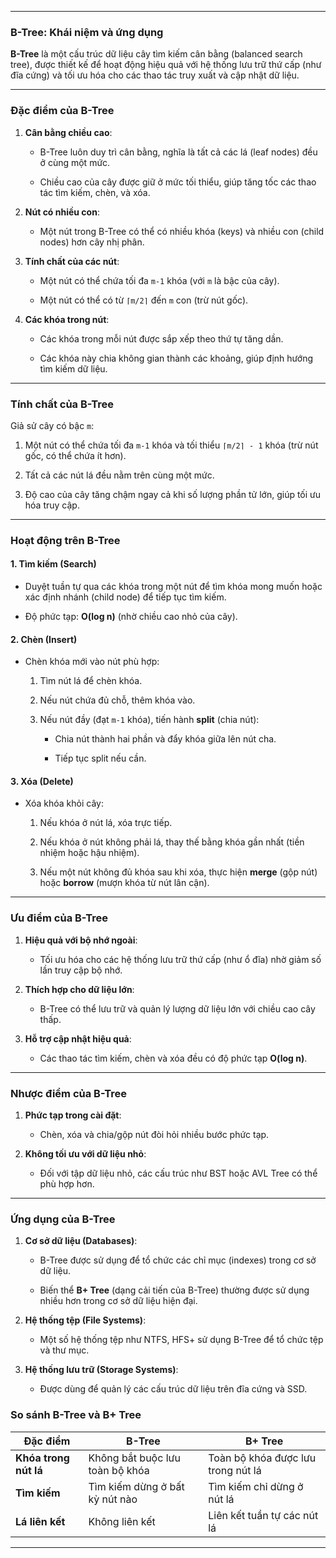 
---
### **B-Tree**: Khái niệm và ứng dụng

**B-Tree** là một cấu trúc dữ liệu cây tìm kiếm cân bằng (balanced search tree), được thiết kế để hoạt động hiệu quả với hệ thống lưu trữ thứ cấp (như đĩa cứng) và tối ưu hóa cho các thao tác truy xuất và cập nhật dữ liệu.

---

### **Đặc điểm của B-Tree**

1. **Cân bằng chiều cao**:
    
    - B-Tree luôn duy trì cân bằng, nghĩa là tất cả các lá (leaf nodes) đều ở cùng một mức.
        
    - Chiều cao của cây được giữ ở mức tối thiểu, giúp tăng tốc các thao tác tìm kiếm, chèn, và xóa.
        
2. **Nút có nhiều con**:
    
    - Một nút trong B-Tree có thể có nhiều khóa (keys) và nhiều con (child nodes) hơn cây nhị phân.
        
3. **Tính chất của các nút**:
    
    - Một nút có thể chứa tối đa `m-1` khóa (với `m` là bậc của cây).
        
    - Một nút có thể có từ `⌈m/2⌉` đến `m` con (trừ nút gốc).
        
4. **Các khóa trong nút**:
    
    - Các khóa trong mỗi nút được sắp xếp theo thứ tự tăng dần.
        
    - Các khóa này chia không gian thành các khoảng, giúp định hướng tìm kiếm dữ liệu.
        

---

### **Tính chất của B-Tree**

Giả sử cây có bậc `m`:

1. Một nút có thể chứa tối đa `m-1` khóa và tối thiểu `⌈m/2⌉ - 1` khóa (trừ nút gốc, có thể chứa ít hơn).
    
2. Tất cả các nút lá đều nằm trên cùng một mức.
    
3. Độ cao của cây tăng chậm ngay cả khi số lượng phần tử lớn, giúp tối ưu hóa truy cập.
    

---

### **Hoạt động trên B-Tree**

#### 1. **Tìm kiếm (Search)**

- Duyệt tuần tự qua các khóa trong một nút để tìm khóa mong muốn hoặc xác định nhánh (child node) để tiếp tục tìm kiếm.
    
- Độ phức tạp: **O(log n)** (nhờ chiều cao nhỏ của cây).
    

#### 2. **Chèn (Insert)**

- Chèn khóa mới vào nút phù hợp:
    
    1. Tìm nút lá để chèn khóa.
        
    2. Nếu nút chứa đủ chỗ, thêm khóa vào.
        
    3. Nếu nút đầy (đạt `m-1` khóa), tiến hành **split** (chia nút):
        
        - Chia nút thành hai phần và đẩy khóa giữa lên nút cha.
            
        - Tiếp tục split nếu cần.
            

#### 3. **Xóa (Delete)**

- Xóa khóa khỏi cây:
    
    1. Nếu khóa ở nút lá, xóa trực tiếp.
        
    2. Nếu khóa ở nút không phải lá, thay thế bằng khóa gần nhất (tiền nhiệm hoặc hậu nhiệm).
        
    3. Nếu một nút không đủ khóa sau khi xóa, thực hiện **merge** (gộp nút) hoặc **borrow** (mượn khóa từ nút lân cận).
        

---

### **Ưu điểm của B-Tree**

1. **Hiệu quả với bộ nhớ ngoài**:
    
    - Tối ưu hóa cho các hệ thống lưu trữ thứ cấp (như ổ đĩa) nhờ giảm số lần truy cập bộ nhớ.
        
2. **Thích hợp cho dữ liệu lớn**:
    
    - B-Tree có thể lưu trữ và quản lý lượng dữ liệu lớn với chiều cao cây thấp.
        
3. **Hỗ trợ cập nhật hiệu quả**:
    
    - Các thao tác tìm kiếm, chèn và xóa đều có độ phức tạp **O(log n)**.
        

---

### **Nhược điểm của B-Tree**

1. **Phức tạp trong cài đặt**:
    
    - Chèn, xóa và chia/gộp nút đòi hỏi nhiều bước phức tạp.
        
2. **Không tối ưu với dữ liệu nhỏ**:
    
    - Đối với tập dữ liệu nhỏ, các cấu trúc như BST hoặc AVL Tree có thể phù hợp hơn.
        

---

### **Ứng dụng của B-Tree**

1. **Cơ sở dữ liệu (Databases)**:
    
    - B-Tree được sử dụng để tổ chức các chỉ mục (indexes) trong cơ sở dữ liệu.
        
    - Biến thể **B+ Tree** (dạng cải tiến của B-Tree) thường được sử dụng nhiều hơn trong cơ sở dữ liệu hiện đại.
        
2. **Hệ thống tệp (File Systems)**:
    
    - Một số hệ thống tệp như NTFS, HFS+ sử dụng B-Tree để tổ chức tệp và thư mục.
        
3. **Hệ thống lưu trữ (Storage Systems)**:
    
    - Được dùng để quản lý các cấu trúc dữ liệu trên đĩa cứng và SSD.

### **So sánh B-Tree và B+ Tree**

|Đặc điểm|B-Tree|B+ Tree|
|---|---|---|
|**Khóa trong nút lá**|Không bắt buộc lưu toàn bộ khóa|Toàn bộ khóa được lưu trong nút lá|
|**Tìm kiếm**|Tìm kiếm dừng ở bất kỳ nút nào|Tìm kiếm chỉ dừng ở nút lá|
|**Lá liên kết**|Không liên kết|Liên kết tuần tự các nút lá|

---
